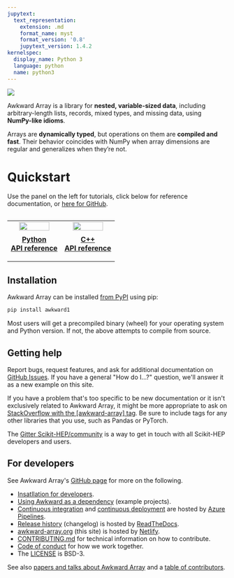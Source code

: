 ```yaml
---
jupytext:
  text_representation:
    extension: .md
    format_name: myst
    format_version: '0.8'
    jupytext_version: 1.4.2
kernelspec:
  display_name: Python 3
  language: python
  name: python3
---
```


![](https://raw.githubusercontent.com/scikit-hep/awkward-1.0/master/docs-img/logo/logo-300px.png)

Awkward Array is a library for **nested, variable-sized data**, including arbitrary-length lists, records, mixed types, and missing data, using **NumPy-like idioms**.

Arrays are **dynamically typed**, but operations on them are **compiled and fast**. Their behavior coincides with NumPy when array dimensions are regular and generalizes when they’re not.

Quickstart
==========

Use the panel on the left for tutorials, click below for reference documentation, or [here for GitHub](https://github.com/scikit-hep/awkward-1.0).

<table style="margin-top: 30px">
  <tr>
    <td width="50%" valign="top" align="center">
      <a href="https://awkward-array.readthedocs.io/en/latest/index.html">
        <img src="https://github.com/scikit-hep/awkward-1.0/raw/master/docs-img/panel-sphinx.png" width="80%">
      </a>
      <p align="center" style="margin-top: 10px"><b>
        <a href="https://awkward-array.readthedocs.io/en/latest/index.html">
        Python<br>API reference
        </a>
      </b></p>
    </td>
    <td width="50%" valign="top" align="center">
      <a href="https://awkward-array.readthedocs.io/en/latest/_static/index.html">
        <img src="https://github.com/scikit-hep/awkward-1.0/raw/master/docs-img/panel-doxygen.png" width="80%">
      </a>
      <p align="center" style="margin-top: 10px"><b>
        <a href="https://awkward-array.readthedocs.io/en/latest/_static/index.html">
        C++<br>API reference
        </a>
      </b></p>
    </td>
  </tr>
</table>

Installation
------------

Awkward Array can be installed [from PyPI](https://pypi.org/project/awkward1/) using pip:

```bash
pip install awkward1
```

Most users will get a precompiled binary (wheel) for your operating system and Python version. If not, the above attempts to compile from source.

Getting help
------------

Report bugs, request features, and ask for additional documentation on [GitHub Issues](https://github.com/scikit-hep/awkward-1.0/issues). If you have a general "How do I…?" question, we'll answer it as a new example on this site.

If you have a problem that's too specific to be new documentation or it isn't exclusively related to Awkward Array, it might be more appropriate to ask on [StackOverflow with the [awkward-array] tag](https://stackoverflow.com/questions/tagged/awkward-array). Be sure to include tags for any other libraries that you use, such as Pandas or PyTorch.

The [Gitter Scikit-HEP/community](https://gitter.im/Scikit-HEP/community) is a way to get in touch with all Scikit-HEP developers and users.

For developers
--------------

See Awkward Array's [GitHub page](https://github.com/scikit-hep/awkward-1.0) for more on the following.

   * [Insatllation for developers](https://github.com/scikit-hep/awkward-1.0#installation-for-developers).
   * [Using Awkward as a dependency](https://github.com/scikit-hep/awkward-1.0/tree/master/dependent-project) (example projects).
   * [Continuous integration](https://dev.azure.com/jpivarski/Scikit-HEP/_build?definitionId=3&_a=summary) and [continuous deployment](https://dev.azure.com/jpivarski/Scikit-HEP/_build?definitionId=4&_a=summary) are hosted by [Azure Pipelines](https://azure.microsoft.com/en-us/services/devops/pipelines/).
   * [Release history](https://awkward-array.readthedocs.io/en/latest/_auto/changelog.html) (changelog) is hosted by [ReadTheDocs](https://readthedocs.org).
   * [awkward-array.org](https://awkward-array.org) (this site) is hosted by [Netlify](https://www.netlify.com).
   * [CONTRIBUTING.md](https://github.com/scikit-hep/awkward-1.0/blob/master/CONTRIBUTING.md) for technical information on how to contribute.
   * [Code of conduct](https://scikit-hep.org/code-of-conduct) for how we work together.
   * The [LICENSE](https://github.com/scikit-hep/awkward-1.0/blob/master/LICENSE) is BSD-3.

See also [papers and talks about Awkward Array](https://github.com/scikit-hep/awkward-1.0#papers-and-talks-about-awkward-array) and a [table of contributors](https://github.com/scikit-hep/awkward-1.0#acknowledgements).
